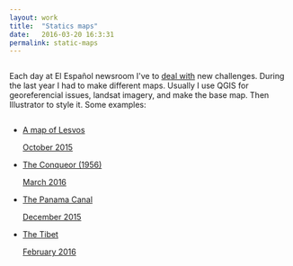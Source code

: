 ```yaml
---
layout: work
title:  "Statics maps"
date:   2016-03-20 16:3:31
permalink: static-maps
---
```


<div class="row">
  <div class="twelve columns">
    <p>Each day at El Español newsroom I've to <a class="username link-no-icon" href="https://youtu.be/BoeStB36dic">deal with</a> new challenges. During the last year I had to make different maps. Usually I use QGIS for georeferencial issues, landsat imagery, and make the base map. Then Illustrator to style it. Some examples:
    </p>
  </div>  
</div>
<div class="row">
  <ul>
    <li class="gallery-item four columns ">
      <a class="gallery-link" target="_blank" href="http://www.elespanol.com/enfoques/20151006/69493080_0.html">
        <div class="gallery-img" style="background-image: url('/img/lesvos.jpg')">
        </div>
        <p class="gallery-article-title">A map of Lesvos</p>
        <span class="gallery-date">October 2015</span>
      </a>
    </li>
    <li class="gallery-item four columns ">
      <a class="gallery-link" target="_blank" href="http://www.elespanol.com/ciencia/20160304/106989569_0.html">
        <div class="gallery-img" style="background-image: url('/img/manhattan-project.jpg')">
        </div>
        <p class="gallery-article-title">The Conqueor (1956)</p>
        <span class="gallery-date">March 2016</span>
      </a>
    </li>
    <li class="gallery-item four columns ">
      <a class="gallery-link" target="_blank" href="http://www.elespanol.com/reportajes/20151225/89491075_0.html">
        <div class="gallery-img" style="background-image: url('/img/panama.jpg')">
        </div>
        <p class="gallery-article-title">The Panama Canal</p>
        <span class="gallery-date">December 2015</span>
      </a>
    </li>
    <li class="gallery-item four columns ">
      <a class="gallery-link" target="_blank" href="http://www.elespanol.com/reportajes/20160304/106989558_0.html">
        <div class="gallery-img" style="background-image: url('/img/tibet.jpg')">
        </div>  
        <p class="gallery-article-title">The Tibet</p>
        <span class="gallery-date">February 2016</span>
      </a>
    </li>
  </ul>
</div>
